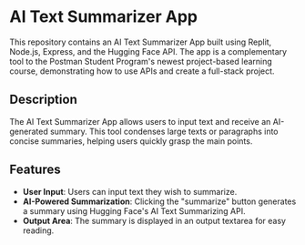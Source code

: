 # AI Text Summarizer App

This repository contains an AI Text Summarizer App built using Replit, Node.js, Express, and the Hugging Face API. The app is a complementary tool to the Postman Student Program's newest project-based learning course, demonstrating how to use APIs and create a full-stack project.

## Description

The AI Text Summarizer App allows users to input text and receive an AI-generated summary. This tool condenses large texts or paragraphs into concise summaries, helping users quickly grasp the main points.

## Features

- **User Input**: Users can input text they wish to summarize.
- **AI-Powered Summarization**: Clicking the "summarize" button generates a summary using Hugging Face's AI Text Summarizing API.
- **Output Area**: The summary is displayed in an output textarea for easy reading.

